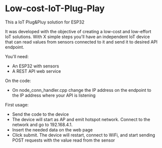 # Low-cost-IoT-Plug-Play

This a IoT Plug&Pluy solution for ESP32

It was developed with the objective of creating a low-cost and low-effort IoT solutions.
With X simple steps  you'll have an independent IoT device that can read values from sensors connected to it and send it to desired API endpoint.

You'll need:

 - An ESP32 with sensors
 - A REST API web service
 
On the code:

 - On node_conn_handler.cpp change the IP address on the endpoint to the IP address where your API is listening

First usage:
  
  - Send the code to the device
  - The device will start as AP and emit hotspot network. Connect to the network and go to 192.168.4.1.
  - Insert the needed data on the web page
  - Click submit. The device will restart, connect to WiFi, and start sending POST requests with the value read from the sensor
  
